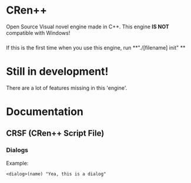# CRen++                        
                                     
Open Source Visual novel engine made in C++.
This engine **IS NOT** compatible with Windows!
###
If this is the first time when you use this engine, run **"./[filename] init" **

# Still in development!
There are a lot of features missing in this 'engine'.

# Documentation

## CRSF (CRen++ Script File)

### Dialogs

Example: 
```
<dialog>(name) "Yea, this is a dialog"
```
